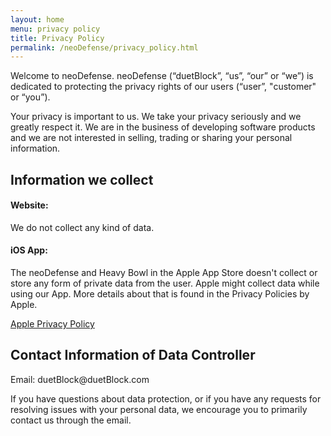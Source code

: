```yaml
---
layout: home
menu: privacy policy
title: Privacy Policy
permalink: /neoDefense/privacy_policy.html
---
```



<p>Welcome to neoDefense. neoDefense (“duetBlock”, “us”, “our” or “we”) is dedicated to protecting the privacy rights of our users (“user”, "customer" or “you”).</p>
<p>Your privacy is important to us. We take your privacy seriously and we greatly respect it. We are in the business of developing software products and we are not interested in selling, trading or sharing your personal information.</p>

## Information we collect
<h4>Website:</h4>
<p>	We do not collect any kind of data.	</p>
<h4>iOS App:</h4>
<p>The neoDefense and Heavy Bowl in the Apple App Store doesn't collect or store any form of private data from the user. Apple might collect data while using our App. More details about that is found in the Privacy Policies by Apple.</p>
<p><a href="https://www.apple.com/legal/privacy/" target="_blank">Apple Privacy Policy </a></p>

## Contact Information of Data Controller
<p>Email: duetBlock@duetBlock.com</p>
<p>If you have questions about data protection, or if you have any requests for resolving issues with your personal data, we encourage you to primarily contact us through the email.</p>
